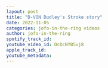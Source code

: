 ```yaml
---
layout: post
title: "D-VON Dudley's Stroke story"
date: 2022-11-05
categories: jofo-in-the-ring videos
author: jofo-in-the-ring
spotify_track_id: 
youtube_video_id: DcDcNYB5uj8
apple_track_id: 
youtube_metadata: 
---
```

